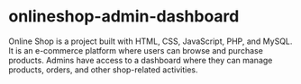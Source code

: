 # onlineshop-admin-dashboard
Online Shop is a project built with HTML, CSS, JavaScript, PHP, and MySQL. It is an e-commerce platform where users can browse and purchase products. Admins have access to a dashboard where they can manage products, orders, and other shop-related activities.
